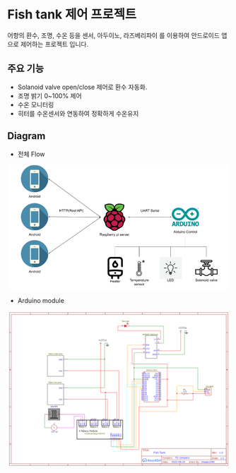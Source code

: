 # Fish tank 제어 프로젝트
어항의 환수, 조명, 수온 등을 센서, 아두이노, 라즈베리파이 를 이용하여 안드로이드 앱으로 제어하는 프로젝트 입니다.

## 주요 기능
- Solanoid valve open/close 제어로 환수 자동화.
- 조명 밝기 0~100% 제어
- 수온 모니터링
- 히터를 수온센서와 연동하여 정확하게 수온유지


## Diagram
* 전체 Flow
<img src="files/flow.png" />

* Arduino module
<img src="files/Schematic-FishTank-Arduino.png" />

